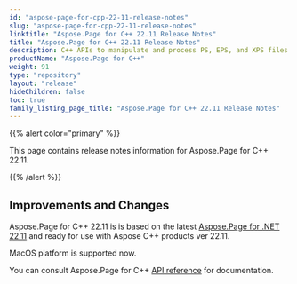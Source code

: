 ```yaml
---
id: "aspose-page-for-cpp-22-11-release-notes"
slug: "aspose-page-for-cpp-22-11-release-notes"
linktitle: "Aspose.Page for C++ 22.11 Release Notes"
title: "Aspose.Page for C++ 22.11 Release Notes"
description: C++ APIs to manipulate and process PS, EPS, and XPS files. This page contains new Aspose.Page for C++ features, enhancement, and bug fixes in 2022, version 22.11.
productName: "Aspose.Page for C++"
weight: 91
type: "repository"
layout: "release"
hideChildren: false
toc: true
family_listing_page_title: "Aspose.Page for C++ 22.11 Release Notes"
---
```


{{% alert color="primary" %}}

This page contains release notes information for Aspose.Page for C++ 22.11.

{{% /alert %}}
## **Improvements and Changes**

Aspose.Page for C++ 22.11 is is based on the latest [Aspose.Page for .NET 22.11](/page/net/release-notes/2022/aspose-page-for-net-22-11-release-notes/) and ready for use with Aspose C++ products ver 22.11.

MacOS platform is supported now.

You can consult Aspose.Page for C++ [API reference](https://apireference.aspose.com/cpp/page/) for documentation.
